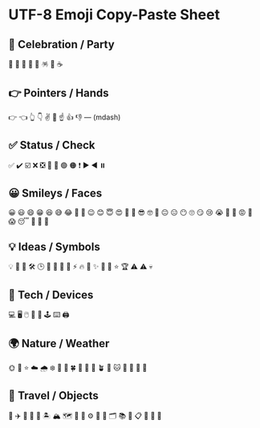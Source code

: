 # UTF-8 Emoji Copy-Paste Sheet

## 🎉 Celebration / Party
🎉  🎊  🥳  🎂  🎁  🪅  🍾  ☕

## 👉 Pointers / Hands
👉  👈  👆  👇  ✌️  🤟  ☝  👍  👎
— (mdash)

## ✅ Status / Check
✅  ✔️  ☑️  ❌  ❎  🚫  🔴  🟢  🟠
❗  ▶  ◀  ⏸️

## 😀 Smileys / Faces
😀  😃  😄  😁  😆  😅  😂  🤣  🙂
😉  😊  😇  😍  🥰  🤩  😎  🤓
🤔  😐  😑  😶  🙄  😏  😢  😭  🥺
😤  😡  🤯  😱  😴  🤤  🤗  🤭

## 💡 Ideas / Symbols
💡  🔑  🧠  🛠️  🕒  📅  📌  📎  📍
⚡  🔥  🌟  ✨  🌈  💫  ⭐  🏆  ⚠️
⚠  💀

## 📱 Tech / Devices
💻  🖥️  🖱️  📱  📲  🕹️  ⌨️  🖨️

## 🌍 Nature / Weather
🌞  🌙  ⭐  ☁️  🌧️  ❄️  🌸  🌻  🍀
🌿  🌊  🌴  🪴  🐶  🐱  🦊  🦁  🐧
🐙

## 🚀 Travel / Objects
🚀  ✈️  🚗  🚌  🚉  🏝️  🏔️  🗺️  🎯
🏹  ⚙️  🔧  🔨  🗂️  📚  📝  📋  🧭
🔔  📢
